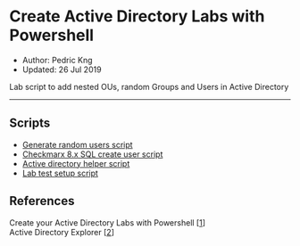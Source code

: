 # Create Active Directory Labs with Powershell
* Author:   Pedric Kng  
* Updated:  26 Jul 2019

Lab script to add nested OUs, random Groups and Users in Active Directory

***

## Scripts
- [Generate random users script](utils.ps1)
- [Checkmarx 8.x SQL create user script](utils-cx.ps1)
- [Active directory helper script](utils-ad.ps1)
- [Lab test setup script](MyLab.ps1)

## References
Create your Active Directory Labs with Powershell [[1]]  
Active Directory Explorer [[2]]  
 
[1]: https://jm2k69.github.io/2018-10-22-Active-Directory-PowerShell/#2--create-active-directory-forest "Create your Active Directory Labs with Powershell"  
[2]: https://docs.microsoft.com/en-us/sysinternals/downloads/adexplorer "Active Directory Explorer"  

